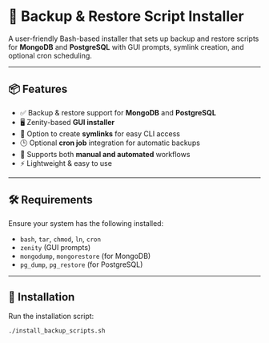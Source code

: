 # 🧰 Backup & Restore Script Installer

A user-friendly Bash-based installer that sets up backup and restore scripts for **MongoDB** and **PostgreSQL** with GUI prompts, symlink creation, and optional cron scheduling.

---

## 📦 Features

- ✅ Backup & restore support for **MongoDB** and **PostgreSQL**
- 🖥️ Zenity-based **GUI installer**
- 🔗 Option to create **symlinks** for easy CLI access
- 🕒 Optional **cron job** integration for automatic backups
- 🔁 Supports both **manual and automated** workflows
- ⚡ Lightweight & easy to use

---

## 🛠️ Requirements

Ensure your system has the following installed:

- `bash`, `tar`, `chmod`, `ln`, `cron`
- `zenity` (GUI prompts)
- `mongodump`, `mongorestore` (for MongoDB)
- `pg_dump`, `pg_restore` (for PostgreSQL)

---

## 🚀 Installation

Run the installation script:

```bash
./install_backup_scripts.sh

